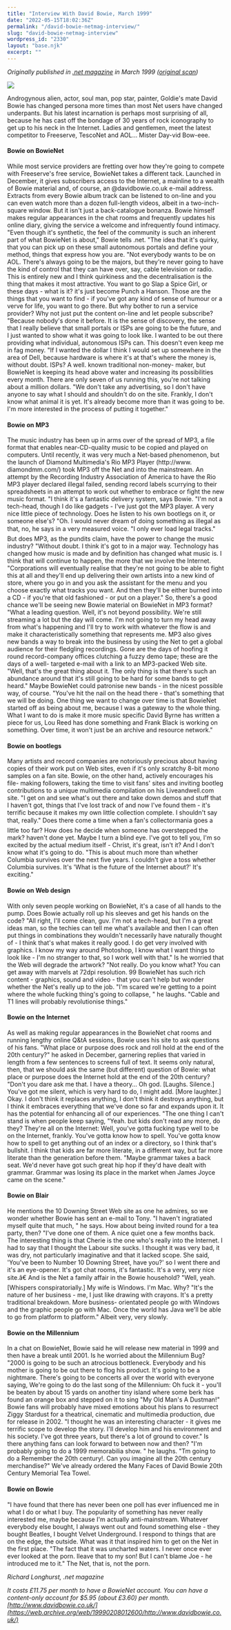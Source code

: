 ```yaml
---
title: "Interview With David Bowie, March 1999"
date: "2022-05-15T18:02:36Z"
permalink: "/david-bowie-netmag-interview/"
slug: "david-bowie-netmag-interview"
wordpress_id: "2330"
layout: "base.njk"
excerpt: ""
---
```


_Originally published in [.net magazine](https://imarc.co.uk/2020/06/21/farewell-net-magazine/) in March 1999 ([original scan](/wp-content/uploads/2022/05/david-bowie-netmag-interview-march-1999.pdf))_

![](/wp-content/uploads/2022/05/inteview-image-bowie.png?w=875)

Androgynous alien, actor, soul man, pop star, painter, Goldie's mate David Bowie has changed persona more times than most Net users have changed underpants. But his latest incarnation is perhaps most surprising of all, because he has cast off the bondage of 30 years of rock iconography to get up to his neck in the Internet. Ladies and gentlemen, meet the latest competitor to Freeserve, TescoNet and AOL… Mister Day-vid Bow-eee.

#### Bowie on BowieNet

While most service providers are fretting over how they're going to compete with Freeserve's free service, BowieNet takes a different tack. Launched in December, it gives subscribers access to the Internet, a mainline to a wealth of Bowie material and, of course, an @davidbowie.co.uk e-mail address. Extracts from every Bowie album track can be listened to on-line and you can even watch more than a dozen full-length videos, albeit in a two-inch- square window. But it isn't just a back-catalogue bonanza. Bowie himself makes regular appearances in the chat rooms and frequently updates his online diary, giving the service a welcome and infrequently found intimacy. "Even though it's synthetic, the feel of the community is such an inherent part of what BowieNet is about," Bowie tells .net. "The idea that it's quirky, that you can pick up on these small autonomous portals and define your method, things that express how you are. "Not everybody wants to be on AOL. There's always going to be the majors, but they're never going to have the kind of control that they can have over, say, cable television or radio. This is entirely new and I think quirkiness and the decentralisation is the thing that makes it most attractive. You want to go Slap a Spice Girl, or these days - what is it? it's just become Punch a Hanson. Those are the things that you want to find - if you've got any kind of sense of humour or a verve for life, you want to go there. But why bother to run a service provider? Why not just put the content on-line and let people subscribe? "Because nobody's done it before. It is the sense of discovery, the sense that I really believe that small portals or ISPs are going to be the future, and I just wanted to show what it was going to look like. I wanted to be out there providing what individual, autonomous ISPs can. This doesn't even keep me in fag money. "If I wanted the dollar I think I would set up somewhere in the area of Dell, because hardware is where it's at that's where the money is, without doubt. ISPs? A well. known traditional non-money- maker, but BowieNet is keeping its head above water and increasing its possibilities every month. There are only seven of us running this, you're not talking about a million dollars. "We don't take any advertising, so I don't have anyone to say what I should and shouldn't do on the site. Frankly, I don't know what animal it is yet. It's already become more than it was going to be. I'm more interested in the process of putting it together."

#### Bowie on MP3

The music industry has been up in arms over of the spread of MP3, a file format that enables near-CD-quality music to be copied and played on computers. Until recently, it was very much a Net-based phenomenon, but the launch of Diamond Multimedia's Rio MP3 Player (http://www. diamondmm.com/) took MP3 off the Net and into the mainstream. An attempt by the Recording Industry Association of America to have the Rio MP3 player declared illegal failed, sending record labels scurrying to their spreadsheets in an attempt to work out whether to embrace or fight the new music format. "I think it's a fantastic delivery system, says Bowie. "I'm not a tech-head, though I do like gadgets - I've just got the MP3 player. A very nice little piece of technology. Does he listen to his own bootlegs on it, or someone else's? "Oh. I would never dream of doing something as illegal as that, no, he says in a very measured voice. "I only ever load legal tracks." But does MP3, as the pundits claim, have the power to change the music industry? "Without doubt. I think it's got to in a major way. Technology has changed how music is made and by definition has changed what music is. I think that will continue to happen, the more that we involve the Internet. "Corporations will eventually realise that they're not going to be able to fight this at all and they'll end up delivering their own artists into a new kind of store, where you go in and you ask the assistant for the menu and you choose exactly what tracks you want. And then they'll be either burned into a CD - if you're that old fashioned - or put on a player." So, there's a good chance we'll be seeing new Bowie material on BowieNet in MP3 format? "What a leading question. Well, it's not beyond possibility. We're still streaming a lot but the day will come. I'm not going to turn my head away from what's happening and I'll try to work with whatever the flow is and make it characteristically something that represents me. MP3 also gives new bands a way to break into the business by using the Net to get a global audience for their fledgling recordings. Gone are the days of hoofing it round record-company offices clutching a fuzzy demo tape; these are the days of a well- targeted e-mail with a link to an MP3-packed Web site. "Well, that's the great thing about it. The only thing is that there's such an abundance around that it's still going to be hard for some bands to get heard." Maybe BowieNet could patronise new bands - in the nicest possible way, of course. "You've hit the nail on the head there - that's something that we will be doing. One thing we want to change over time is that BowieNet started off as being about me, because I was a gateway to the whole thing. What I want to do is make it more music specific David Byrne has written a piece for us, Lou Reed has done something and Frank Black is working on something. Over time, it won't just be an archive and resource network."

#### Bowie on bootlegs

Many artists and record companies are notoriously precious about having copies of their work put on Web sites, even if it's only scratchy 8-bit mono samples on a fan site. Bowie, on the other hand, actively encourages his file- making followers, taking the time to visit fans' sites and inviting bootleg contributions to a unique multimedia compilation on his Liveandwell.com site. "I get on and see what's out there and take down demos and stuff that I haven't got, things that I've lost track of and now I've found them - it's terrific because it makes my own little collection complete. I shouldn't say that, really." Does there come a time when a fan's collectormania goes a little too far? How does he decide when someone has overstepped the mark? haven't done yet. Maybe I turn a blind eye. I've got to tell you, I'm so excited by the actual medium itself - Christ, it's great, isn't it? And I don't know what it's going to do. "This is about much more than whether Columbia survives over the next five years. I couldn't give a toss whether Columbia survives. It's 'What is the future of the Internet about?' It's exciting."

#### Bowie on Web design

With only seven people working on BowieNet, it's a case of all hands to the pump. Does Bowie actually roll up his sleeves and get his hands on the code? "All right, I'll come clean, guv. I'm not a tech-head, but I'm a great ideas man, so the techies can tell me what's available and then I can often put things in combinations they wouldn't necessarily have naturally thought of - I think that's what makes it really good. I do get very involved with graphics. I know my way around Photoshop, I know what I want things to look like - I'm no stranger to that, so I work well with that." Is he worried that the Web will degrade the artwork? "Not really. Do you know what? You can get away with marvels at 72dpi resolution. 99 BowieNet has such rich content - graphics, sound and video - that you can't help but wonder whether the Net's really up to the job. "I'm scared we're getting to a point where the whole fucking thing's going to collapse, " he laughs. "Cable and T1 lines will probably revolutionise things."

#### Bowie on the Internet

As well as making regular appearances in the BowieNet chat rooms and running lengthy online Q&tA sessions, Bowie uses his site to ask questions of his fans. "What place or purpose does rock and roll hold at the end of the 20th century?" he asked in December, garnering replies that varied in length from a few sentences to screens full of text. It seems only natural, then, that we should ask the same (but different) question of Bowie: what place or purpose does the Internet hold at the end of the 20th century? "Don't you dare ask me that. I have a theory… Oh god. \[Laughs. Silence.\] You've got me silent, which is very hard to do, I might add. \[More laughter.\] Okay. I don't think it replaces anything, I don't think it destroys anything, but I think it embraces everything that we've done so far and expands upon it. It has the potential for enhancing all of our experiences. "The one thing I can't stand is when people keep saying, "Yeah. but kids don't read any more, do they? They're all on the Internet: Well, you've gotta fucking type well to be on the Internet, frankly. You've gotta know how to spell. You've gotta know how to spell to get anything out of an index or a directory, so I think that's bullshit. I think that kids are far more literate, in a different way, but far more literate than the generation before them. "Maybe grammar takes a back seat. We'd never have got such great hip hop if they'd have dealt with grammar. Grammar was losing its place in the market when James Joyce came on the scene."

#### Bowie on Blair

He mentions the 10 Downing Street Web site as one he admires, so we wonder whether Bowie has sent an e-mail to Tony. "I haven't ingratiated myself quite that much, " he says. How about being invited round for a tea party, then? "I've done one of them. A nice quiet one a few months back. The interesting thing is that Cherie is the one who's really into the Internet. I had to say that I thought the Labour site sucks. I thought it was very bad, it was dry, not particularly imaginative and that it lacked scope. She said, 'You've been to Number 10 Downing Street, have you?' so I went there and it's an eye-opener. It's got chat rooms, it's fantastic. It's a very, very nice site.â€ And is the Net a family affair in the Bowie household? "Well, yeah. \[Whispers conspiratorially.\] My wife is Windows. I'm Mac. Why? "It's the nature of her business - me, I just like drawing with crayons. It's a pretty traditional breakdown. More business- orientated people go with Windows and the graphic people go with Mac. Once the world has Java we'll be able to go from platform to platform." Albeit very, very slowly.

#### Bowie on the Millennium

In a chat on BowieNet, Bowie said he will release new material in 1999 and then have a break until 2001. Is he worried about the Millennium Bug? "2000 is going to be such an atrocious bottleneck. Everybody and his mother is going to be out there to flog his product. It's going to be a nightmare. There's going to be concerts all over the world with everyone saying, We're going to do the last song of the Millennium: Oh fuck it - you'll be beaten by about 15 yards on another tiny island where some berk has found an orange box and stepped on it to sing "My Old Man's A Dustman!" Bowie fans will probably have mixed emotions about his plans to resurrect Ziggy Stardust for a theatrical, cinematic and multimedia production, due for release in 2002. "I thought he was an interesting character - it gives me terrific scope to develop the story. I'll develop him and his environment and his society. I've got three years, but there's a lot of ground to cover." Is there anything fans can look forward to between now and then? "I'm probably going to do a 1999 memorabilia show. " he laughs. "Tm going to do a Remember the 20th century!. Can you imagine all the 20th century merchandise?" We've already ordered the Many Faces of David Bowie 20th Century Memorial Tea Towel.

#### Bowie on Bowie

"I have found that there has never been one poll has ever influenced me in what I do or what I buy. The popularity of something has never really interested me, maybe because I'm actually anti-mainstream. Whatever everybody else bought, I always went out and found something else - they bought Beatles, I bought Velvet Underground. I respond to things that are on the edge, the outside. What was it that inspired him to get on the Net in the first place. "The fact that it was uncharted waters. I never once ever ever looked at the porn. Ileave that to my son! But I can't blame Joe - he introduced me to it." The Net, that is, not the porn.

_Richard Longhurst, .net magazine_

_It costs £11.75 per month to have a BowieNet account. You can have a content-only account for $5.95 (about £3.60) per month. [http://www.davidbowie.co.uk/](https://web.archive.org/web/19990208012600/http://www.davidbowie.co.uk/)_
